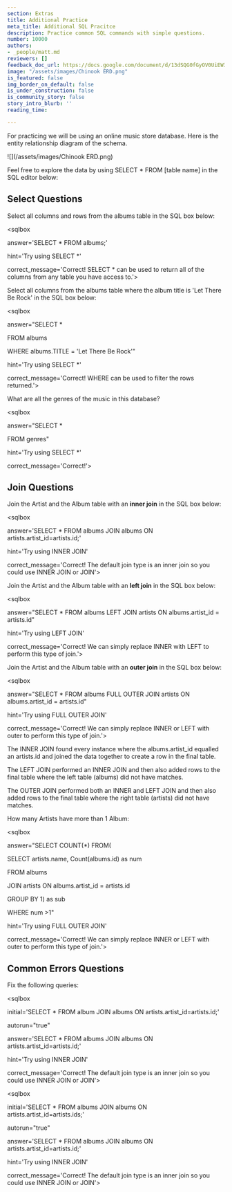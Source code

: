 ```yaml
---
section: Extras
title: Additional Practice
meta_title: Additional SQL Pracitce
description: Practice common SQL commands with simple questions.
number: 10000
authors:
- _people/matt.md
reviewers: []
feedback_doc_url: https://docs.google.com/document/d/13dSQG0fGyOV0UiEW36k9nCQXXsoSe9HIr3C3NIfFlHY/edit?usp=sharing
image: "/assets/images/Chinook ERD.png"
is_featured: false
img_border_on_default: false
is_under_construction: false
is_community_story: false
story_intro_blurb: ''
reading_time:

---
```

For practicing we will be using an online music store database. Here is the entity relationship diagram of the schema.

![](/assets/images/Chinook ERD.png)

Feel free to explore the data by using SELECT * FROM \[table name\] in the SQL editor below:

<sqlbox></sqlbox>

## Select Questions

Select all columns and rows from the albums table in the SQL box below:

<sqlbox

answer='SELECT * FROM albums;'

hint='Try using SELECT *'

correct_message='Correct! SELECT * can be used to return all of the columns from any table you have access to.'></sqlbox>

Select all columns from the albums table where the album title is 'Let There Be Rock' in the SQL box below:

<sqlbox

answer="SELECT *

FROM albums

WHERE albums.TITLE = 'Let There Be Rock'"

hint='Try using SELECT *'

correct_message='Correct! WHERE can be used to filter the rows returned.'></sqlbox>

What are all the genres of the music in this database?

<sqlbox

answer="SELECT *

FROM genres"

hint='Try using SELECT *'

correct_message='Correct!'></sqlbox>

## Join Questions

Join the Artist and the Album table with an **inner join** in the SQL box below:

<sqlbox

answer='SELECT * FROM albums JOIN albums ON artists.artist_id=artists.id;'

hint='Try using INNER JOIN'

correct_message='Correct! The default join type is an inner join so you could use INNER JOIN or JOIN'></sqlbox>

Join the Artist and the Album table with an **left join** in the SQL box below:

<sqlbox

answer="SELECT * FROM albums LEFT JOIN artists ON albums.artist_id = artists.id"

hint='Try using LEFT JOIN'

correct_message='Correct! We can simply replace INNER with LEFT to perform this type of join.'></sqlbox>

Join the Artist and the Album table with an **outer join** in the SQL box below:

<sqlbox

answer="SELECT * FROM albums FULL OUTER JOIN artists ON albums.artist_id = artists.id"

hint='Try using FULL OUTER JOIN'

correct_message='Correct! We can simply replace INNER or LEFT with outer to perform this type of join.'></sqlbox>

The INNER JOIN found every instance where the albums.artist_id equalled an artists.id and joined the data together to create a row in the final table.

The LEFT JOIN performed an INNER JOIN and then also added rows to the final table where the left table (albums) did not have matches.

The OUTER JOIN performed both an INNER and LEFT JOIN and then also added rows to the final table where the right table (artists) did not have matches.

How many Artists have more than 1 Album:

<sqlbox

answer="SELECT COUNT(*) FROM(

SELECT artists.name, Count(albums.id) as num

FROM albums

JOIN artists ON albums.artist_id = artists.id

GROUP BY 1) as sub

WHERE num >1"

hint='Try using FULL OUTER JOIN'

correct_message='Correct! We can simply replace INNER or LEFT with outer to perform this type of join.'></sqlbox>

## Common Errors Questions

Fix the following queries:

<sqlbox

initial='SELECT * FROM album JOIN albums ON artists.artist_id=artists.id;'

autorun="true"

answer='SELECT * FROM albums JOIN albums ON artists.artist_id=artists.id;'

hint='Try using INNER JOIN'

correct_message='Correct! The default join type is an inner join so you could use INNER JOIN or JOIN'></sqlbox>

<sqlbox

initial='SELECT * FROM albums JOIN albums ON artists.artist_id=artists.ids;'

autorun="true"

answer='SELECT * FROM albums JOIN albums ON artists.artist_id=artists.id;'

hint='Try using INNER JOIN'

correct_message='Correct! The default join type is an inner join so you could use INNER JOIN or JOIN'></sqlbox>
